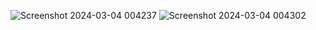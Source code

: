 ![Screenshot 2024-03-04 004237](https://github.com/Gorav22/Power-Bi-projects/assets/86911300/da3f068d-d1db-4b36-954c-451e0cedf7f5)
![Screenshot 2024-03-04 004302](https://github.com/Gorav22/Power-Bi-projects/assets/86911300/32acdcca-f80a-49b6-8897-691e8720b9bf)

